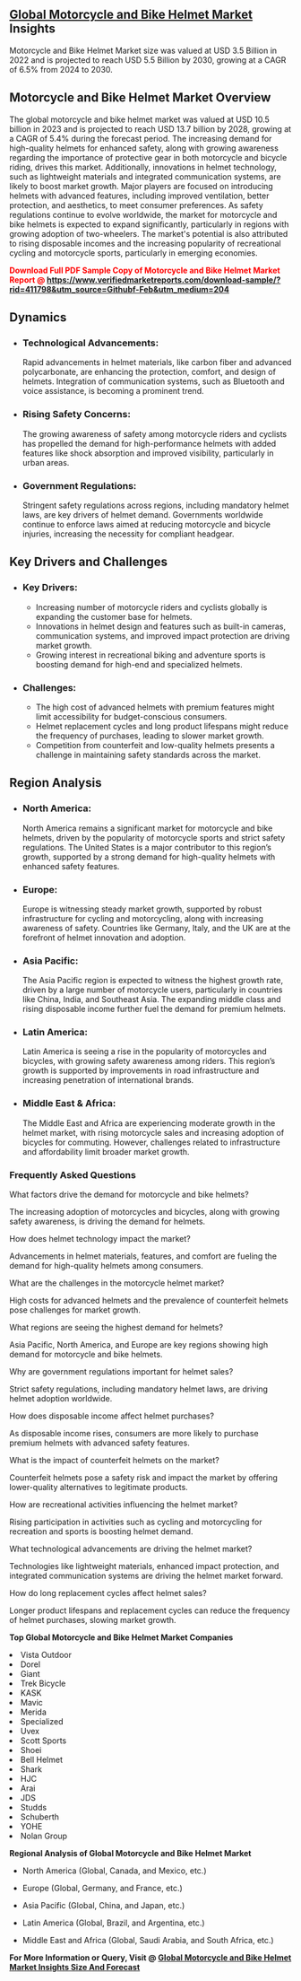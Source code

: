 <h2><a href="https://www.verifiedmarketreports.com/download-sample/?rid=411798&amp;utm_source=Githubf&amp;utm_medium=204" target="_blank">Global Motorcycle and Bike Helmet Market</a> Insights</h2><p>Motorcycle and Bike Helmet Market size was valued at USD 3.5 Billion in 2022 and is projected to reach USD 5.5 Billion by 2030, growing at a CAGR of 6.5% from 2024 to 2030.</p><p> <h2>Motorcycle and Bike Helmet Market Overview</h2> <p>The global motorcycle and bike helmet market was valued at USD 10.5 billion in 2023 and is projected to reach USD 13.7 billion by 2028, growing at a CAGR of 5.4% during the forecast period. The increasing demand for high-quality helmets for enhanced safety, along with growing awareness regarding the importance of protective gear in both motorcycle and bicycle riding, drives this market. Additionally, innovations in helmet technology, such as lightweight materials and integrated communication systems, are likely to boost market growth. Major players are focused on introducing helmets with advanced features, including improved ventilation, better protection, and aesthetics, to meet consumer preferences. As safety regulations continue to evolve worldwide, the market for motorcycle and bike helmets is expected to expand significantly, particularly in regions with growing adoption of two-wheelers. The market's potential is also attributed to rising disposable incomes and the increasing popularity of recreational cycling and motorcycle sports, particularly in emerging economies.</p> <p><strong><p><span class=""><span style="color: #ff0000;"><strong>Download Full PDF Sample Copy of Motorcycle and Bike Helmet Market Report</strong> @ </span><a href="https://www.verifiedmarketreports.com/download-sample/?rid=411798&amp;utm_source=Githubf-Feb&amp;utm_medium=204" target="_blank">https://www.verifiedmarketreports.com/download-sample/?rid=411798&amp;utm_source=Githubf-Feb&amp;utm_medium=204</a></span></p></strong></p> <h2>Dynamics</h2> <ul> <li><h3>Technological Advancements:</h3> Rapid advancements in helmet materials, like carbon fiber and advanced polycarbonate, are enhancing the protection, comfort, and design of helmets. Integration of communication systems, such as Bluetooth and voice assistance, is becoming a prominent trend.</li> <li><h3>Rising Safety Concerns:</h3> The growing awareness of safety among motorcycle riders and cyclists has propelled the demand for high-performance helmets with added features like shock absorption and improved visibility, particularly in urban areas.</li> <li><h3>Government Regulations:</h3> Stringent safety regulations across regions, including mandatory helmet laws, are key drivers of helmet demand. Governments worldwide continue to enforce laws aimed at reducing motorcycle and bicycle injuries, increasing the necessity for compliant headgear.</li> </ul> <h2>Key Drivers and Challenges</h2> <ul> <li><h3>Key Drivers:</h3> <ul> <li>Increasing number of motorcycle riders and cyclists globally is expanding the customer base for helmets.</li> <li>Innovations in helmet design and features such as built-in cameras, communication systems, and improved impact protection are driving market growth.</li> <li>Growing interest in recreational biking and adventure sports is boosting demand for high-end and specialized helmets.</li> </ul> </li> <li><h3>Challenges:</h3> <ul> <li>The high cost of advanced helmets with premium features might limit accessibility for budget-conscious consumers.</li> <li>Helmet replacement cycles and long product lifespans might reduce the frequency of purchases, leading to slower market growth.</li> <li>Competition from counterfeit and low-quality helmets presents a challenge in maintaining safety standards across the market.</li> </ul> </li> </ul> <h2>Region Analysis</h2> <ul> <li><h3>North America:</h3> North America remains a significant market for motorcycle and bike helmets, driven by the popularity of motorcycle sports and strict safety regulations. The United States is a major contributor to this region’s growth, supported by a strong demand for high-quality helmets with enhanced safety features.</li> <li><h3>Europe:</h3> Europe is witnessing steady market growth, supported by robust infrastructure for cycling and motorcycling, along with increasing awareness of safety. Countries like Germany, Italy, and the UK are at the forefront of helmet innovation and adoption.</li> <li><h3>Asia Pacific:</h3> The Asia Pacific region is expected to witness the highest growth rate, driven by a large number of motorcycle users, particularly in countries like China, India, and Southeast Asia. The expanding middle class and rising disposable income further fuel the demand for premium helmets.</li> <li><h3>Latin America:</h3> Latin America is seeing a rise in the popularity of motorcycles and bicycles, with growing safety awareness among riders. This region’s growth is supported by improvements in road infrastructure and increasing penetration of international brands.</li> <li><h3>Middle East & Africa:</h3> The Middle East and Africa are experiencing moderate growth in the helmet market, with rising motorcycle sales and increasing adoption of bicycles for commuting. However, challenges related to infrastructure and affordability limit broader market growth.</li> </ul> <h3>Frequently Asked Questions</h3> <p>What factors drive the demand for motorcycle and bike helmets?</p> <p>The increasing adoption of motorcycles and bicycles, along with growing safety awareness, is driving the demand for helmets.</p> <p>How does helmet technology impact the market?</p> <p>Advancements in helmet materials, features, and comfort are fueling the demand for high-quality helmets among consumers.</p> <p>What are the challenges in the motorcycle helmet market?</p> <p>High costs for advanced helmets and the prevalence of counterfeit helmets pose challenges for market growth.</p> <p>What regions are seeing the highest demand for helmets?</p> <p>Asia Pacific, North America, and Europe are key regions showing high demand for motorcycle and bike helmets.</p> <p>Why are government regulations important for helmet sales?</p> <p>Strict safety regulations, including mandatory helmet laws, are driving helmet adoption worldwide.</p> <p>How does disposable income affect helmet purchases?</p> <p>As disposable income rises, consumers are more likely to purchase premium helmets with advanced safety features.</p> <p>What is the impact of counterfeit helmets on the market?</p> <p>Counterfeit helmets pose a safety risk and impact the market by offering lower-quality alternatives to legitimate products.</p> <p>How are recreational activities influencing the helmet market?</p> <p>Rising participation in activities such as cycling and motorcycling for recreation and sports is boosting helmet demand.</p> <p>What technological advancements are driving the helmet market?</p> <p>Technologies like lightweight materials, enhanced impact protection, and integrated communication systems are driving the helmet market forward.</p> <p>How do long replacement cycles affect helmet sales?</p> <p>Longer product lifespans and replacement cycles can reduce the frequency of helmet purchases, slowing market growth.</p> </p><p><strong>Top Global Motorcycle and Bike Helmet Market Companies</strong></p><div data-test-id=""><p><li>Vista Outdoor</li><li> Dorel</li><li> Giant</li><li> Trek Bicycle</li><li> KASK</li><li> Mavic</li><li> Merida</li><li> Specialized</li><li> Uvex</li><li> Scott Sports</li><li> Shoei</li><li> Bell Helmet</li><li> Shark</li><li> HJC</li><li> Arai</li><li> JDS</li><li> Studds</li><li> Schuberth</li><li> YOHE</li><li> Nolan Group</li></p><div><strong>Regional Analysis of&nbsp;Global Motorcycle and Bike Helmet Market</strong></div><ul><li dir="ltr"><p dir="ltr">North America&nbsp;(Global, Canada, and Mexico, etc.)</p></li><li dir="ltr"><p dir="ltr">Europe (Global, Germany, and France, etc.)</p></li><li dir="ltr"><p dir="ltr">Asia Pacific&nbsp;(Global, China, and Japan, etc.)</p></li><li dir="ltr"><p dir="ltr">Latin America&nbsp;(Global, Brazil, and Argentina, etc.)</p></li><li dir="ltr">Middle East and Africa&nbsp;(Global, Saudi Arabia, and South Africa, etc.)</li></ul><p><strong>For More Information or Query, Visit @&nbsp;</strong><strong><a href="https://www.verifiedmarketreports.com/product/motorcycle-and-bike-helmet-market/?utm_source=Githubf&amp;utm_medium=204" target="_blank">Global Motorcycle and Bike Helmet Market Insights Size And Forecast</a></strong></p></div>
